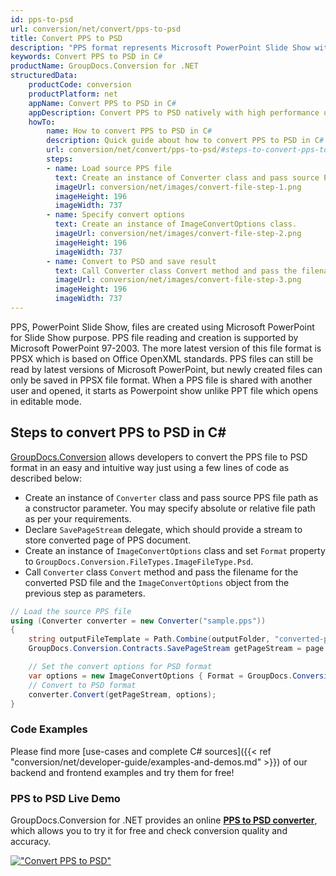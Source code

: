 ```yaml
---
id: pps-to-psd
url: conversion/net/convert/pps-to-psd
title: Convert PPS to PSD
description: "PPS format represents Microsoft PowerPoint Slide Show with .pps extension. Learn how to convert PPS to PSD file programmatically in C# language using GroupDocs.Conversion for .NET library."
keywords: Convert PPS to PSD in C#
productName: GroupDocs.Conversion for .NET
structuredData:
    productCode: conversion
    productPlatform: net
    appName: Convert PPS to PSD in C#
    appDescription: Convert PPS to PSD natively with high performance using C# language and server side GroupDocs.Conversion for .NET APIs, without the use of any software like Microsoft or Open Office.
    howTo:
        name: How to convert PPS to PSD in C# 
        description: Quick guide about how to convert PPS to PSD in C# with high performance and accuracy.
        url: conversion/net/convert/pps-to-psd/#steps-to-convert-pps-to-psd-in-c
        steps:
        - name: Load source PPS file 
          text: Create an instance of Converter class and pass source PPS file path as a constructor parameter. You may specify absolute or relative file path as per your requirements. 
          imageUrl: conversion/net/images/convert-file-step-1.png
          imageHeight: 196
          imageWidth: 737
        - name: Specify convert options 
          text: Create an instance of ImageConvertOptions class.
          imageUrl: conversion/net/images/convert-file-step-2.png
          imageHeight: 196
          imageWidth: 737
        - name: Convert to PSD and save result 
          text: Call Converter class Convert method and pass the filename for the converted HTML file and the ImageConvertOptions object from the previous step as parameters.
          imageUrl: conversion/net/images/convert-file-step-3.png
          imageHeight: 196
          imageWidth: 737
---
```


PPS, PowerPoint Slide Show, files are created using Microsoft PowerPoint for Slide Show purpose. PPS file reading and creation is supported by Microsoft PowerPoint 97-2003. The more latest version of this file format is PPSX which is based on Office OpenXML standards. PPS files can still be read by latest versions of Microsoft PowerPoint, but newly created files can only be saved in PPSX file format. When a PPS file is shared with another user and opened, it starts as Powerpoint show unlike PPT file which opens in editable mode. 

## Steps to convert PPS to PSD in C#

[GroupDocs.Conversion](https://products.groupdocs.com/conversion/net) allows developers to convert the PPS file to PSD format in an easy and intuitive way just using a few lines of code as described below:

* Create an instance of `Converter` class and pass source PPS file path as a constructor parameter. You may specify absolute or relative file path as per your requirements. 
* Declare `SavePageStream` delegate, which should provide a stream to store converted page of PPS document.
* Create an instance of `ImageConvertOptions` class and set `Format` property to `GroupDocs.Conversion.FileTypes.ImageFileType.Psd`.
* Call `Converter` class `Convert` method and pass the filename for the converted PSD file and the `ImageConvertOptions` object from the previous step as parameters.

```csharp
// Load the source PPS file
using (Converter converter = new Converter("sample.pps"))
{
    string outputFileTemplate = Path.Combine(outputFolder, "converted-page-{0}.psd");
    GroupDocs.Conversion.Contracts.SavePageStream getPageStream = page => new FileStream(string.Format(outputFileTemplate, page), FileMode.Create);

    // Set the convert options for PSD format
    var options = new ImageConvertOptions { Format = GroupDocs.Conversion.FileTypes.ImageFileType.Psd };   
    // Convert to PSD format
    converter.Convert(getPageStream, options);
}
```

### Code Examples

Please find more [use-cases and complete C# sources]({{< ref "conversion/net/developer-guide/examples-and-demos.md" >}}) of our backend and frontend examples and try them for free!

### PPS to PSD Live Demo

GroupDocs.Conversion for .NET provides an online [**PPS to PSD converter**](https://products.groupdocs.app/conversion/pps-to-psd), which allows you to try it for free and check conversion quality and accuracy.

[!["Convert PPS to PSD"](conversion/net/images/convert-to-psd/convert-pps-to-psd.png)](https://products.groupdocs.app/conversion/pps-to-psd)